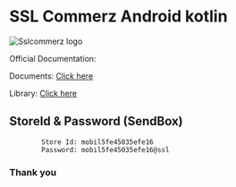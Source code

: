 # SSL Commerz Android kotlin
![Sslcommerz logo](https://www.sslcommerz.com/wp-content/uploads/2019/11/footer_logo.png)

Official Documentation: 

Documents: [Click here](https://drive.google.com/file/d/1xH3u-Aijy-B19cIvpQQmazqZp91Tm6K1/view)

Library: [Click here](https://drive.google.com/file/d/1G8Ct0r1LTafxwkrrv8o2JSQpQuBAu-9o/view)

## StoreId & Password (SendBox)
            Store Id: mobil5fe45035efe16
            Password: mobil5fe45035efe16@ssl
            
            
            
            
   ### Thank you


